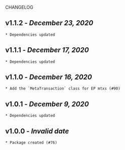 <!--
changelogUtils.file is auto-generated using the monorepo-scripts package. Don't edit directly.
Edit the package's CHANGELOG.json file only.
-->

CHANGELOG

## v1.1.2 - _December 23, 2020_

    * Dependencies updated

## v1.1.1 - _December 17, 2020_

    * Dependencies updated

## v1.1.0 - _December 16, 2020_

    * Add the `MetaTransaction` class for EP mtxs (#90)

## v1.0.1 - _December 9, 2020_

    * Dependencies updated

## v1.0.0 - _Invalid date_

    * Package created (#76)

